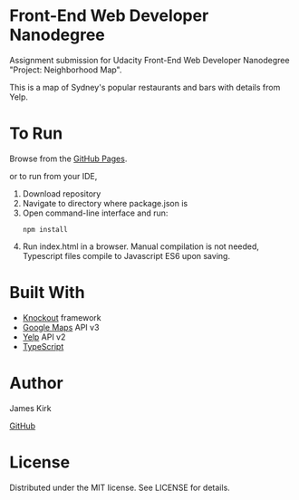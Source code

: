 ﻿# Front-End Web Developer Nanodegree

Assignment submission for Udacity Front-End Web Developer Nanodegree "Project: Neighborhood Map". 

This is a map of Sydney's popular restaurants and bars with details from Yelp.

# To Run
Browse from the [GitHub Pages](https://alias8.github.io/35-maps-api-knockout-submission/).

or to run from your IDE,
1. Download repository
2. Navigate to directory where package.json is
3. Open command-line interface and run:
   ```
   npm install
   ```
4. Run index.html in a browser. Manual compilation is not needed, Typescript files compile to Javascript ES6 upon saving.

# Built With
- [Knockout](http://knockoutjs.com/) framework 
- [Google Maps](https://developers.google.com/maps/documentation/javascript/) API v3
- [Yelp](https://www.yelp.com.au/developers/documentation/v2/overview) API v2
- [TypeScript](https://www.typescriptlang.org/docs/tutorial.html)

# Author
James Kirk 

[GitHub](https://github.com/alias8)

# License
Distributed under the MIT license. See LICENSE for details.